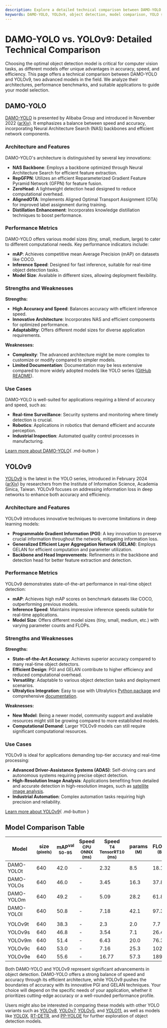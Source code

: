 ```yaml
---
description: Explore a detailed technical comparison between DAMO-YOLO and YOLOv9, covering architecture, performance, and use cases for object detection applications.
keywords: DAMO-YOLO, YOLOv9, object detection, model comparison, YOLO series, deep learning, computer vision, mAP, real-time detection
---
```


# DAMO-YOLO vs. YOLOv9: Detailed Technical Comparison

Choosing the optimal object detection model is critical for computer vision tasks, as different models offer unique advantages in accuracy, speed, and efficiency. This page offers a technical comparison between DAMO-YOLO and YOLOv9, two advanced models in the field. We analyze their architectures, performance benchmarks, and suitable applications to guide your model selection.

<script async src="https://cdn.jsdelivr.net/npm/chart.js"></script>
<script defer src="../../javascript/benchmark.js"></script>

<canvas id="modelComparisonChart" width="1024" height="400" active-models='["DAMO-YOLO", "YOLOv9"]'></canvas>

## DAMO-YOLO

[DAMO-YOLO](https://github.com/tinyvision/DAMO-YOLO) is presented by Alibaba Group and introduced in November 2022 ([arXiv](https://arxiv.org/abs/2211.15444v2)). It emphasizes a balance between speed and accuracy, incorporating Neural Architecture Search (NAS) backbones and efficient network components.

### Architecture and Features

DAMO-YOLO's architecture is distinguished by several key innovations:

- **NAS Backbone**: Employs a backbone optimized through Neural Architecture Search for efficient feature extraction.
- **RepGFPN**: Utilizes an efficient Reparameterized Gradient Feature Pyramid Network (GFPN) for feature fusion.
- **ZeroHead**: A lightweight detection head designed to reduce computational overhead.
- **AlignedOTA**: Implements Aligned Optimal Transport Assignment (OTA) for improved label assignment during training.
- **Distillation Enhancement**: Incorporates knowledge distillation techniques to boost performance.

### Performance Metrics

DAMO-YOLO offers various model sizes (tiny, small, medium, large) to cater to different computational needs. Key performance indicators include:

- **mAP**: Achieves competitive mean Average Precision (mAP) on datasets like COCO.
- **Inference Speed**: Designed for fast inference, suitable for real-time object detection tasks.
- **Model Size**: Available in different sizes, allowing deployment flexibility.

### Strengths and Weaknesses

**Strengths:**

- **High Accuracy and Speed**: Balances accuracy with efficient inference speed.
- **Innovative Architecture**: Incorporates NAS and efficient components for optimized performance.
- **Adaptability**: Offers different model sizes for diverse application requirements.

**Weaknesses:**

- **Complexity**: The advanced architecture might be more complex to customize or modify compared to simpler models.
- **Limited Documentation**: Documentation may be less extensive compared to more widely adopted models like YOLO series ([GitHub README](https://github.com/tinyvision/DAMO-YOLO/blob/master/README.md)).

### Use Cases

DAMO-YOLO is well-suited for applications requiring a blend of accuracy and speed, such as:

- **Real-time Surveillance**: Security systems and monitoring where timely detection is crucial.
- **Robotics**: Applications in robotics that demand efficient and accurate perception.
- **Industrial Inspection**: Automated quality control processes in manufacturing.

[Learn more about DAMO-YOLO](https://github.com/tinyvision/DAMO-YOLO/blob/master/README.md){ .md-button }

## YOLOv9

[YOLOv9](https://docs.ultralytics.com/models/yolov9/) is the latest in the YOLO series, introduced in February 2024 ([arXiv](https://arxiv.org/abs/2402.13616)) by researchers from the Institute of Information Science, Academia Sinica, Taiwan. YOLOv9 focuses on addressing information loss in deep networks to enhance both accuracy and efficiency.

### Architecture and Features

YOLOv9 introduces innovative techniques to overcome limitations in deep learning models:

- **Programmable Gradient Information (PGI)**: A key innovation to preserve crucial information throughout the network, mitigating information loss.
- **Generalized Efficient Layer Aggregation Network (GELAN)**: Employs GELAN for efficient computation and parameter utilization.
- **Backbone and Head Improvements**: Refinements in the backbone and detection head for better feature extraction and detection.

### Performance Metrics

YOLOv9 demonstrates state-of-the-art performance in real-time object detection:

- **mAP**: Achieves high mAP scores on benchmark datasets like COCO, outperforming previous models.
- **Inference Speed**: Maintains impressive inference speeds suitable for real-time applications.
- **Model Size**: Offers different model sizes (tiny, small, medium, etc.) with varying parameter counts and FLOPs.

### Strengths and Weaknesses

**Strengths:**

- **State-of-the-Art Accuracy**: Achieves superior accuracy compared to many real-time object detectors.
- **Efficient Design**: PGI and GELAN contribute to higher efficiency and reduced computational overhead.
- **Versatility**: Adaptable to various object detection tasks and deployment scenarios.
- **Ultralytics Integration**: Easy to use with Ultralytics [Python package](https://docs.ultralytics.com/usage/python/) and comprehensive [documentation](https://docs.ultralytics.com/).

**Weaknesses:**

- **New Model**: Being a newer model, community support and available resources might still be growing compared to more established models.
- **Computational Demand**: Larger YOLOv9 models can still require significant computational resources.

### Use Cases

YOLOv9 is ideal for applications demanding top-tier accuracy and real-time processing:

- **Advanced Driver-Assistance Systems (ADAS)**: Self-driving cars and autonomous systems requiring precise object detection.
- **High-Resolution Image Analysis**: Applications benefiting from detailed and accurate detection in high-resolution images, such as [satellite image analysis](https://www.ultralytics.com/blog/using-computer-vision-to-analyse-satellite-imagery).
- **Industrial Automation**: Complex automation tasks requiring high precision and reliability.

[Learn more about YOLOv9](https://docs.ultralytics.com/models/yolov9/){ .md-button }

## Model Comparison Table

| Model      | size<br><sup>(pixels) | mAP<sup>val<br>50-95 | Speed<br><sup>CPU ONNX<br>(ms) | Speed<br><sup>T4 TensorRT10<br>(ms) | params<br><sup>(M) | FLOPs<br><sup>(B) |
| ---------- | --------------------- | -------------------- | ------------------------------ | ----------------------------------- | ------------------ | ----------------- |
| DAMO-YOLOt | 640                   | 42.0                 | -                              | 2.32                                | 8.5                | 18.1              |
| DAMO-YOLOs | 640                   | 46.0                 | -                              | 3.45                                | 16.3               | 37.8              |
| DAMO-YOLOm | 640                   | 49.2                 | -                              | 5.09                                | 28.2               | 61.8              |
| DAMO-YOLOl | 640                   | 50.8                 | -                              | 7.18                                | 42.1               | 97.3              |
|            |                       |                      |                                |                                     |                    |                   |
| YOLOv9t    | 640                   | 38.3                 | -                              | 2.3                                 | 2.0                | 7.7               |
| YOLOv9s    | 640                   | 46.8                 | -                              | 3.54                                | 7.1                | 26.4              |
| YOLOv9m    | 640                   | 51.4                 | -                              | 6.43                                | 20.0               | 76.3              |
| YOLOv9c    | 640                   | 53.0                 | -                              | 7.16                                | 25.3               | 102.1             |
| YOLOv9e    | 640                   | 55.6                 | -                              | 16.77                               | 57.3               | 189.0             |

Both DAMO-YOLO and YOLOv9 represent significant advancements in object detection. DAMO-YOLO offers a strong balance of speed and accuracy through its efficient architecture, while YOLOv9 pushes the boundaries of accuracy with its innovative PGI and GELAN techniques. Your choice will depend on the specific needs of your application, whether it prioritizes cutting-edge accuracy or a well-rounded performance profile.

Users might also be interested in comparing these models with other YOLO variants such as [YOLOv8](https://docs.ultralytics.com/models/yolov8/), [YOLOv7](https://docs.ultralytics.com/models/yolov7/), [YOLOv5](https://docs.ultralytics.com/models/yolov5/), and [YOLO11](https://docs.ultralytics.com/models/yolo11/), as well as models like [YOLOX](https://docs.ultralytics.com/compare/yolov8-vs-yolox/), [RT-DETR](https://docs.ultralytics.com/compare/yolov8-vs-rtdetr/), and [PP-YOLOE](https://docs.ultralytics.com/compare/yolov8-vs-pp-yoloe/) for further exploration of object detection models.
